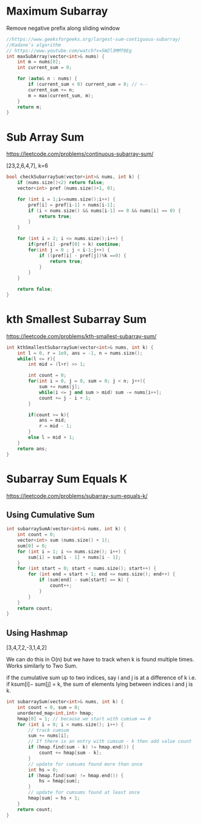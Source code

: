 # Maximum Subarray

Remove negative prefix along sliding window

```cpp
//https://www.geeksforgeeks.org/largest-sum-contiguous-subarray/
//Kadane’s algorithm
// https://www.youtube.com/watch?v=5WZl3MMT0Eg
int maxSubArray(vector<int>& nums) {
    int m = nums[0];
    int current_sum = 0;

    for (auto& n : nums) {
        if (current_sum < 0) current_sum = 0; // <--
        current_sum += n;
        m = max(current_sum, m);
    }
    return m;
}

```

# Sub Array Sum

https://leetcode.com/problems/continuous-subarray-sum/

[23,2,6,4,7], k=6

```cpp
bool checkSubarraySum(vector<int>& nums, int k) {
    if (nums.size()<2) return false;
    vector<int> pref (nums.size()+1, 0);

    for (int i = 1;i<=nums.size();i++) {
        pref[i] = pref[i-1] + nums[i-1];
        if (i < nums.size() && nums[i-1] == 0 && nums[i] == 0) {
            return true;
        }
    }

    for (int i = 2; i <= nums.size();i++) {
        if(pref[i] -pref[0] < k) continue;
        for(int j = 0 ; j < i-1;j++) {
            if ((pref[i] - pref[j])%k ==0) {
                return true;
            }
        }
    }

    return false;
}

```

# kth Smallest Subarray Sum

https://leetcode.com/problems/kth-smallest-subarray-sum/

```cpp
int kthSmallestSubarraySum(vector<int>& nums, int k) {
    int l = 0, r = 1e9, ans = -1, n = nums.size();
    while(l <= r){
        int mid = (l+r) >> 1;

        int count = 0;
        for(int i = 0, j = 0, sum = 0; j < n; j++){
            sum += nums[j];
            while(i <= j and sum > mid) sum -= nums[i++];
            count += j - i + 1;
        }

        if(count >= k){
            ans = mid;
            r = mid - 1;
        }
        else l = mid + 1;
    }
    return ans;
}

```

# Subarray Sum Equals K

https://leetcode.com/problems/subarray-sum-equals-k/

## Using Cumulative Sum

```cpp
int subarraySumA(vector<int>& nums, int k) {
    int count = 0;
    vector<int> sum (nums.size() + 1);
    sum[0] = 0;
    for (int i = 1; i <= nums.size(); i++) {
        sum[i] = sum[i - 1] + nums[i - 1];
    }
    for (int start = 0; start < nums.size(); start++) {
        for (int end = start + 1; end <= nums.size(); end++) {
            if (sum[end] - sum[start] == k) {
                count++;
            }
        }
    }
    return count;
}


```

## Using Hashmap

[3,4,7,2,-3,1,4,2]

We can do this in O(n) but we have to track when k is found multiple times. Works similarly to Two Sum.

 if the cumulative sum up to two indices, say i and j is at a difference of k i.e. if ksum[i]− sum[j] = k, the sum of elements lying between indices i and j is k.

```cpp
int subarraySum(vector<int>& nums, int k) {
    int count = 0, sum = 0;
    unordered_map<int,int> hmap;
    hmap[0] = 1; // because we start with cumsum == 0
    for (int i = 0; i < nums.size(); i++) {
        // track cumsum
        sum += nums[i];
        // If there is an entry with cumsum - k then add value count
        if (hmap.find(sum - k) != hmap.end()) {
            count += hmap[sum - k];
        }
        // update for cumsums found more than once
        int hs = 0;
        if (hmap.find(sum) != hmap.end()) {
            hs = hmap[sum];
        }
        // update for cumsums found at least once
        hmap[sum] = hs + 1;
    }
    return count;
}

```
